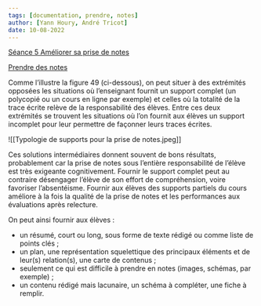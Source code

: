 ```yaml
---
tags: [documentation, prendre, notes]
author: [Yann Houry, André Tricot]
date: 10-08-2022
---
```


[Séance 5 Améliorer sa prise de notes](https://prezi.com/p/d8tfulytieet/seance-3-ameliorer-sa-prise-de-notes/)

[Prendre des notes](https://openclassrooms.com/courses/prendre-des-notes)

Comme l’illustre la figure 49 (ci-dessous), on peut situer à des extrémités opposées les situations où l’enseignant fournit un support complet (un polycopié ou un cours en ligne par exemple) et celles où la totalité de la trace écrite relève de la responsabilité des élèves. Entre ces deux extrémités se trouvent les situations où l’on fournit aux élèves un support incomplet pour leur permettre de façonner leurs traces écrites.

![[Typologie de supports pour la prise de notes.jpeg]]

Ces solutions intermédiaires donnent souvent de bons résultats, probablement car la prise de notes sous l’entière responsabilité de l’élève est très exigeante cognitivement. Fournir le support complet peut au contraire désengager l’élève de son effort de compréhension, voire favoriser l’absentéisme. Fournir aux élèves des supports partiels du cours améliore à la fois la qualité de la prise de notes et les performances aux évaluations après relecture.

On peut ainsi fournir aux élèves :
- un résumé, court ou long, sous forme de texte rédigé ou comme liste de points clés ;
- un plan, une représentation squelettique des principaux éléments et de leur(s) relation(s), une carte de contenus ;
- seulement ce qui est difficile à prendre en notes (images, schémas, par exemple) ;
- un contenu rédigé mais lacunaire, un schéma à compléter, une fiche à remplir.



